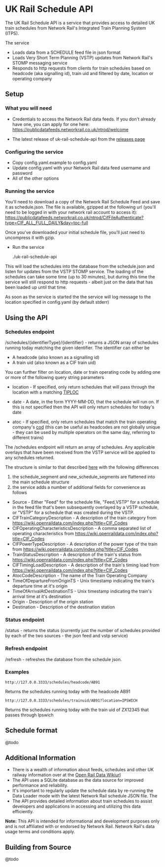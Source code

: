 # UK Rail Schedule API

The UK Rail Schedule API is a service that provides access to detailed UK train schedules from Network Rail's Integrated Train Planning System (ITPS).

The service
- Loads data from a SCHEDULE feed file in json format
- Loads Very Short Term Planning (VSTP) updates from Network Rail's STOMP messaging service
- Responds to http requests from clients for train schedules based on headcode (aka signalling id), train uid and filtered by date, location or operating company

## Setup

### What you will need

- Credentials to access the Network Rail data feeds. If you don't already have one, you can apply for one here: https://publicdatafeeds.networkrail.co.uk/ntrod/welcome

- The latest release of uk-rail-schedule-api from the [releases page](https://github.com/andrewl/uk-rail-schedule-api/releases/latest)

### Configuring the service

- Copy config.yaml.example to config.yaml
- Update config.yaml with your Network Rail data feed username and password
- All of the other options 

### Running the service

You'll need to download a copy of the Network Rail Schedule Feed and save it as schedule.json. The file is available, gzipped at the following url (you'll need to be logged in with your network rail account to access it): https://publicdatafeeds.networkrail.co.uk/ntrod/CifFileAuthenticate?type=CIF_ALL_FULL_DAILY&day=toc-full

Once you've downloaded your initial schedule file, you'll just need to uncompress it with gzip.

- Run the service

    ./uk-rail-schedule-api

This will load the schedules into the database from the schedule.json and listen for updates from the VSTP STOMP service. The loading of the schedules can take some time (up to 30 minutes), but during this time the service will still respond to http requests - albeit just on the data that has been loaded up until that time.

As soon as the service is started the the service will log message to the location specified in config.yaml (by default stderr)

## Using the API

### Schedules endpoint

/schedules/{identifierType}/{identifier} - returns a JSON array of schedules running today matching the given identifier. The identifier can either be
- A headcode (also known as a signalling id) 
- A train uid (also known as a CIF train uid)

You can further filter on location, date or train operating code by adding one or more of the following query string parameters
- location - If specified, only return schedules that will pass through the location with a matching [TIPLOC](https://wiki.openraildata.com/index.php/Identifying_Locations
)
- date - A date, in the form YYYY-MM-DD, that the schedule will run on. If this is not specified then the API will only return schedules for today's date

- atoc - If specified, only return schedules that match the train operating company's [cod](https://wiki.openraildata.com/index.php?title=TOC_Codes) (this can be useful as headcodes are not globally unique - they can be used by multiple operators on the same day, referring to different trains)


The /schedules endpoint will return an array of schedules. Any applicable overlays that have been received from the VSTP service will be applied to any schedules returned.

The structure is similar to that described [here](https://wiki.openraildata.com/index.php?title=Schedule_Records) with the following differences

1. the schedule_segment and new_schedule_segments are flattened into the main schedule structure
2. the service adds a number of additional fields for convenience as follows

- Source - Either "Feed" for the schedule file, "Feed,VSTP" for a schedule in the feed file that's been subsequently overlayed by a VSTP schedule, or "VSTP" for a schedule that was created during the VSTP.
- CIFTrainCategoryDescription - A description of the train category from https://wiki.openraildata.com/index.php?title=CIF_Codes
- CIFOperatingCharacteristicsDescription - A comma separated list of operating characteristics from https://wiki.openraildata.com/index.php?title=CIF_Codes
- CIFPowerTypeDescription - A description of the power type of the train from https://wiki.openraildata.com/index.php?title=CIF_Codes
- TrainStatusDescription - A description of the train's status from https://wiki.openraildata.com/index.php?title=CIF_Codes
- CIFTimingLoadDescription - A description of the train's timing load from https://wiki.openraildata.com/index.php?title=CIF_Codes
- AtocCodeDescription - The name of the Train Operating Company
- TimeOfDepartureFromOriginTS - Unix timestamp indicating the train's departure time at it's origin
- TimeOfArrivalAtDestinationTS - Unix timestamp indicating the train's arrival time at it's destination
- Origin - Description of the origin station
- Destination - Description of the destination station

### Status endpoint
 
/status - returns the status (currently just the number of schedules provided by each of the two sources - the json feed and vstp service)

### Refresh endpoint

/refresh - refreshes the database from the schedule json.

### Examples

    http://127.0.0.3333/schedules/headcode/AB91

Returns the schedules running today with the headcode AB91

    http://127.0.0.3333/schedules/trainuid/AB91?location=IPSWICH

Returns the schedules running today with the train uid of ZX12345 that passes through Ipswich

## Schedule format

@todo

## Additional Information

- There is a wealth of information about feeds, schedules and other UK railway information over at the [Open Rail Data Wikiurl](https://wiki.openraildata.com/index.php)
- The API uses a SQLite database as the data source for improved performance and reliability.
- It's important to regularly update the schedule data by re-running the Data Loader mode with the latest Network Rail schedule JSON file. The
- The API provides detailed information about train schedules to assist developers and applications in accessing and utilizing this data efficiently.

**Note:** This API is intended for informational and development purposes only and is not affiliated with or endorsed by Network Rail. Network Rail's data usage terms and conditions apply.

## Building from Source

@todo
